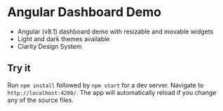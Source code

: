 # Angular Dashboard Demo

* Angular (v8.1) dashboard demo with resizable and movable widgets<br/>
* Light and dark themes available<br/>
* Clarity Design System<br/>

## Try it

Run `npm install` followed by `npm start` for a dev server. Navigate to `http://localhost:4200/`. The app will automatically reload if you change any of the source files.
